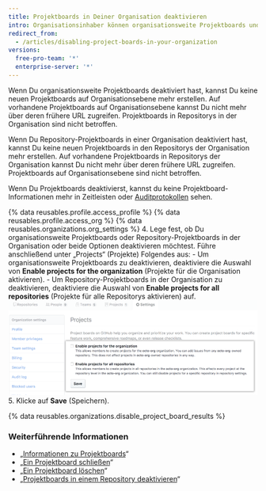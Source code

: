 ```yaml
---
title: Projektboards in Deiner Organisation deaktivieren
intro: Organisationsinhaber können organisationsweite Projektboards und Repository-Projektboards in einer Organisation deaktivieren.
redirect_from:
  - /articles/disabling-project-boards-in-your-organization
versions:
  free-pro-team: '*'
  enterprise-server: '*'
---
```


Wenn Du organisationsweite Projektboards deaktiviert hast, kannst Du keine neuen Projektboards auf Organisationsebene mehr erstellen. Auf vorhandene Projektboards auf Organisationsebene kannst Du nicht mehr über deren frühere URL zugreifen. Projektboards in Repositorys in der Organisation sind nicht betroffen.

Wenn Du Repository-Projektboards in einer Organisation deaktiviert hast, kannst Du keine neuen Projektboards in den Repositorys der Organisation mehr erstellen. Auf vorhandene Projektboards in Repositorys der Organisation kannst Du nicht mehr über deren frühere URL zugreifen. Projektboards auf Organisationsebene sind nicht betroffen.

Wenn Du Projektboards deaktivierst, kannst du keine Projektboard-Informationen mehr in Zeitleisten oder [Auditprotokollen](/articles/reviewing-the-audit-log-for-your-organization/) sehen.

{% data reusables.profile.access_profile %}
{% data reusables.profile.access_org %}
{% data reusables.organizations.org_settings %}
4. Lege fest, ob Du organisationsweite Projektboards oder Repository-Projektboards in der Organisation oder beide Optionen deaktivieren möchtest. Führe anschließend unter „Projects“ (Projekte) Folgendes aus:
    - Um organisationsweite Projektboards zu deaktivieren, deaktiviere die Auswahl von **Enable projects for the organization** (Projekte für die Organisation aktivieren).
    - Um Repository-Projektboards in der Organisation zu deaktivieren, deaktiviere die Auswahl von **Enable projects for all repositories** (Projekte für alle Repositorys aktivieren) auf. ![Kontrollkästchen, um Projekte für eine Organisation oder für alle Repositorys einer Organisation zu deaktivieren](/assets/images/help/projects/disable-org-projects-checkbox.png)
5. Klicke auf **Save** (Speichern).

{% data reusables.organizations.disable_project_board_results %}

### Weiterführende Informationen

- „[Informationen zu Projektboards](/articles/about-project-boards)“
- „[Ein Projektboard schließen](/articles/closing-a-project-board)“
- „[Ein Projektboard löschen](/articles/deleting-a-project-board)“
- „[Projektboards in einem Repository deaktivieren](/articles/disabling-project-boards-in-a-repository)“
